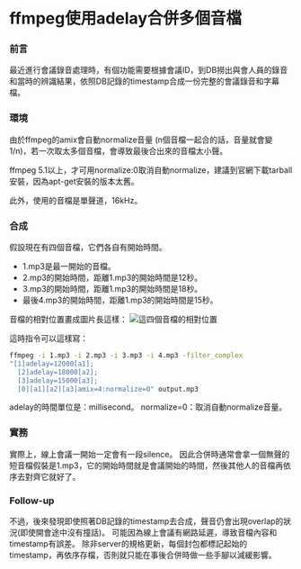 # ffmpeg使用adelay合併多個音檔

### 前言
最近進行會議錄音處理時，有個功能需要根據會議ID，到DB撈出與會人員的錄音和當時的辨識結果，依照DB記錄的timestamp合成一份完整的會議錄音和字幕檔。

### 環境
由於ffmpeg的amix會自動normalize音量 (n個音檔一起合的話，音量就會變1/n)，若一次取太多個音檔，會導致最後合出來的音檔太小聲。

ffmpeg 5.1以上，才可用normalize:0取消自動normalize，建議到官網下載tarball安裝，因為apt-get安裝的版本太舊。

此外，使用的音檔是單聲道，16kHz。

### 合成
假設現在有四個音檔，它們各自有開始時間。

- 1.mp3是最一開始的音檔。
- 2.mp3的開始時間，距離1.mp3的開始時間是12秒。
- 3.mp3的開始時間，距離1.mp3的開始時間是18秒。
- 最後4.mp3的開始時間，距離1.mp3的開始時間是15秒。

音檔的相對位置畫成圖片長這樣：
![這四個音檔的相對位置](https://miro.medium.com/max/720/1*5v3K1WIFnXEp7UCVxbCt5Q.png)

這時指令可以這樣寫：
```sh
ffmpeg -i 1.mp3 -i 2.mp3 -i 3.mp3 -i 4.mp3 -filter_complex 
"[1]adelay=12000[a1];
  [2]adelay=18000[a2];
  [3]adelay=15000[a3];
  [0][a1][a2][a3]amix=4:normalize=0" output.mp3
```
adelay的時間單位是：millisecond。
normalize=0：取消自動normalize音量。

### 實務
實際上，線上會議一開始一定會有一段silence。
因此合併時通常會拿一個無聲的短音檔假裝是1.mp3，它的開始時間就是會議開始的時間，然後其他人的音檔再依序去對齊它就好了。

### Follow-up
不過，後來發現即使照著DB記錄的timestamp去合成，聲音仍會出現overlap的狀況(即使開會途中沒有撞話)。
可能因為線上會議有網路延遲，導致音檔內容和timestamp有誤差。
除非server的規格更新，每個封包都標記起始的timestamp，再依序存檔，否則就只能在事後合併時做一些手腳以減緩影響。
